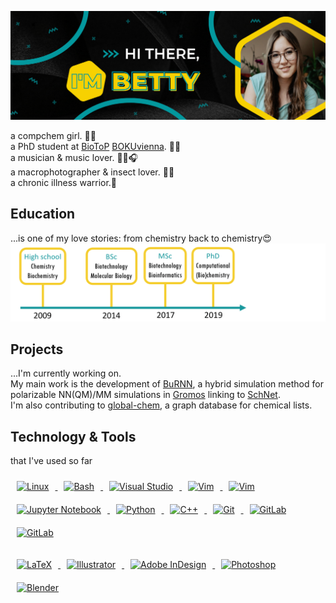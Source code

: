 ![Bettina Lier Header](https://github.com/LierB/LierB/blob/main/header.png)

a compchem girl. 👩‍💻\
a PhD student at [BioToP](https://biotop.boku.ac.at/) [BOKUvienna](https://boku.ac.at/en/map/mms). 👩‍🎓\
a musician & music lover. 🎵🎹🎧\
a macrophotographer & insect lover. 📸🦗\
a chronic illness warrior.💪


## Education
...is one of my love stories: from chemistry back to chemistry😍\
![Bettina Lier Header](https://github.com/LierB/LierB/blob/main/education.png)
## Projects

...I'm currently working on.\
My main work is the development of [BuRNN](https://pubs.acs.org/doi/full/10.1021/acs.jpclett.2c00654), 
a hybrid simulation method for polarizable NN(QM)/MM simulations in [Gromos](http://www.gromos.net/) linking to [SchNet](https://github.com/atomistic-machine-learning/SchNet).\
I'm also contributing to [global-chem](https://github.com/Sulstice/global-chem), a graph database for chemical lists.


## Technology & Tools
that I've used so far

<a href="https://www.linux.org/" target="_blank"><img style="margin: 10px" src="https://profilinator.rishav.dev/skills-assets/linux-original.svg" alt="Linux" height="50" />
<a href="https://www.gnu.org/software/bash/" target="_blank"><img style="margin: 10px" src="https://profilinator.rishav.dev/skills-assets/gnu_bash-icon.svg" alt="Bash" height="50" />
<a href="https://code.visualstudio.com/" target="_blank"><img style="margin: 10px" src="https://user-images.githubusercontent.com/25181517/182618272-390ab138-7b29-44a0-85a2-62633957d815.png" alt="Visual Studio" height="50" />
<a href="https://www.vim.org/" target="_blank"><img style="margin: 10px" src="https://user-images.githubusercontent.com/25181517/182617981-6a50fe2d-d716-40ae-bbf1-ef790ffb5b81.png" alt="Vim" height="50" />
<a href="https://www.gnu.org/software/emacs/" target="_blank"><img style="margin: 10px" src="https://github.com/get-icon/geticon/blob/master/icons/emacs.svg" alt="Vim" height="50" />
<a href="https://jupyter.org/" target="_blank"><img style="margin: 10px" src="https://user-images.githubusercontent.com/25181517/183914128-3fc88b4a-4ac1-40e6-9443-9a30182379b7.png" alt="Jupyter Notebook" height="50" />
<a href="https://www.python.org/" target="_blank"><img style="margin: 10px" src="https://user-images.githubusercontent.com/25181517/183423507-c056a6f9-1ba8-4312-a350-19bcbc5a8697.png" alt="Python" height="50" />
<a href="https://www.cplusplus.com/" target="_blank"><img style="margin: 10px" src="https://profilinator.rishav.dev/skills-assets/cplusplus-original.svg" alt="C++" height="50" />
<a href="https://git-scm.com/" target="_blank"><img style="margin: 10px" src="https://profilinator.rishav.dev/skills-assets/git-scm-icon.svg" alt="Git" height="50" />
<a href="https://github.com/" target="_blank"><img style="margin: 10px" src="https://github.com/get-icon/geticon/blob/master/icons/github-icon.svg" alt="GitLab" height="50" />
<a href="https://about.gitlab.com/" target="_blank"><img style="margin: 10px" src="https://profilinator.rishav.dev/skills-assets/gitlab.svg" alt="GitLab" height="50" />
  
<a href="https://www.latex-project.org/" target="_blank"><img style="margin: 10px" src="https://profilinator.rishav.dev/skills-assets/latex.png" alt="LaTeX" height="50" />
<a href="https://www.adobe.com/in/products/illustrator.html" target="_blank"><img style="margin: 10px" src="https://github.com/get-icon/geticon/raw/master/icons/adobe-illustrator.svg" alt="Illustrator" height="50" />
<a href="https://www.adobe.com/in/products/indesign.html" target="_blank"><img style="margin: 10px" src="https://profilinator.rishav.dev/skills-assets/adobeindesign.svg" alt="Adobe InDesign" height="50" />
<a href="https://www.adobe.com/in/products/photoshop.html" target="_blank"><img style="margin: 10px" src="https://github.com/get-icon/geticon/raw/master/icons/adobe-photoshop.svg" alt="Photoshop" height="50" />
<a href="https://www.blender.org/" target="_blank"><img style="margin: 10px" src="https://profilinator.rishav.dev/skills-assets/blender_community_badge_white.svg" alt="Blender" height="50" />


<!---
<a href="https://www.r-project.org/" target="_blank"><img style="margin: 10px" src="https://profilinator.rishav.dev/skills-assets/r.svg" alt="R" height="50" />
--->
  


<!---
LierB/LierB is a ✨ special ✨ repository because its `README.md` (this file) appears on your GitHub profile.
You can click the Preview link to take a look at your changes.
--->
